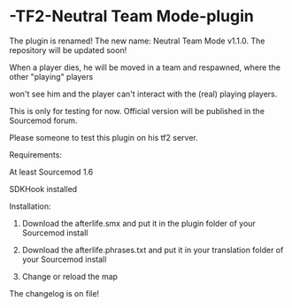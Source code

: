 # -TF2-Neutral Team Mode-plugin
The plugin is renamed! The new name: Neutral Team Mode v1.1.0. The repository will be updated soon!

When a player dies, he will be moved in a team and respawned, where the other "playing" players
 
won't see him and the player can't interact with the  (real) playing players.

This is only for testing for now. Official version will be published in the Sourcemod forum.

Please someone to test this plugin on his tf2 server.

Requirements:

At least Sourcemod 1.6

SDKHook installed

Installation:

1. Download the afterlife.smx and put it in the plugin folder of your Sourcemod install

2. Download the afterlife.phrases.txt and put it in your translation folder of your Sourcemod install

3. Change or reload the map

The changelog is on file!


